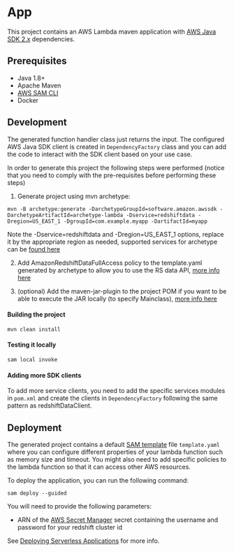 # App

This project contains an AWS Lambda maven application with [AWS Java SDK 2.x](https://github.com/aws/aws-sdk-java-v2) dependencies.

## Prerequisites
- Java 1.8+
- Apache Maven
- [AWS SAM CLI](https://docs.aws.amazon.com/serverless-application-model/latest/developerguide/serverless-sam-cli-install.html)
- Docker

## Development

The generated function handler class just returns the input. The configured AWS Java SDK client is created in `DependencyFactory` class and you can 
add the code to interact with the SDK client based on your use case.

In order to generate this project the following steps were performed (notice that you need to comply with the pre-requisites before performing these steps)

1. Generate project using mvn archetype:

```
mvn -B archetype:generate -DarchetypeGroupId=software.amazon.awssdk -DarchetypeArtifactId=archetype-lambda -Dservice=redshiftdata -Dregion=US_EAST_1 -DgroupId=com.example.myapp -DartifactId=myapp
```

Note the -Dservice=redshiftdata and -Dregion=US_EAST_1 options, replace it by the appropriate region as needed, supported services for archetype can be [found here](https://mvnrepository.com/artifact/software.amazon.awssdk/bom/2.15.61)

2. Add AmazonRedshiftDataFullAccess policy to the template.yaml generated by archetype to allow you to use the RS data API, [more info here](https://docs.aws.amazon.com/redshift/latest/mgmt/data-api.html#data-api-access)  

3. (optional) Add the maven-jar-plugin to the project POM if you want to be able to execute the JAR locally (to specify Mainclass), [more info here](http://www.avajava.com/tutorials/lessons/how-do-i-specify-a-main-class-in-the-manifest-of-my-generated-jar-file.html)

#### Building the project
```
mvn clean install
```

#### Testing it locally
```
sam local invoke
```

#### Adding more SDK clients
To add more service clients, you need to add the specific services modules in `pom.xml` and create the clients in `DependencyFactory` following the same 
pattern as redshiftDataClient.

## Deployment

The generated project contains a default [SAM template](https://docs.aws.amazon.com/serverless-application-model/latest/developerguide/sam-resource-function.html) file `template.yaml` where you can 
configure different properties of your lambda function such as memory size and timeout. You might also need to add specific policies to the lambda function
so that it can access other AWS resources.

To deploy the application, you can run the following command:

```
sam deploy --guided
```

You will need to provide the following parameters:

* ARN of the [AWS Secret Manager](https://docs.aws.amazon.com/secretsmanager/latest/userguide/intro.html) secret containing the username and password for your redshift cluster id


See [Deploying Serverless Applications](https://docs.aws.amazon.com/serverless-application-model/latest/developerguide/serverless-deploying.html) for more info.



